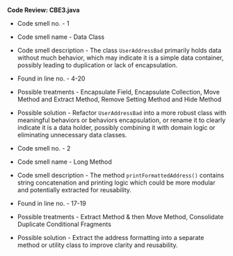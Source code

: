 **Code Review: CBE3.java**

- Code smell no. - 1
- Code smell name - Data Class
- Code smell description - The class `UserAddressBad` primarily holds data without much behavior, which may indicate it is a simple data container, possibly leading to duplication or lack of encapsulation.
- Found in line no. - 4-20
- Possible treatments - Encapsulate Field, Encapsulate Collection, Move Method and Extract Method, Remove Setting Method and Hide Method
- Possible solution - Refactor `UserAddressBad` into a more robust class with meaningful behaviors or behaviors encapsulation, or rename it to clearly indicate it is a data holder, possibly combining it with domain logic or eliminating unnecessary data classes.

- Code smell no. - 2
- Code smell name - Long Method
- Code smell description - The method `printFormattedAddress()` contains string concatenation and printing logic which could be more modular and potentially extracted for reusability.
- Found in line no. - 17-19
- Possible treatments - Extract Method & then Move Method, Consolidate Duplicate Conditional Fragments
- Possible solution - Extract the address formatting into a separate method or utility class to improve clarity and reusability.